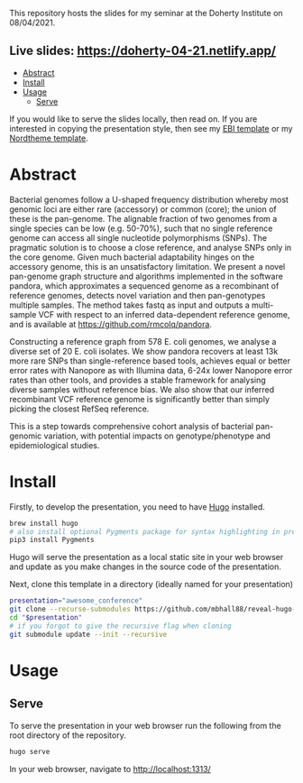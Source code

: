 This repository hosts the slides for my seminar at the Doherty Institute on 08/04/2021.

## Live slides: **<https://doherty-04-21.netlify.app/>**

- [Abstract](#abstract)
- [Install](#install)
- [Usage](#usage)
  - [Serve](#serve)

If you would like to serve the slides locally, then read on. If you are interested in
copying the presentation style, then see my [EBI template][ebi] or my [Nordtheme template][nord].

# Abstract

Bacterial genomes follow a U-shaped frequency distribution whereby most genomic loci are either rare (accessory) or common (core); the union of these is the pan-genome. The alignable fraction of two genomes from a single species can be low (e.g. 50-70%), such that no single reference genome can access all single nucleotide polymorphisms (SNPs). The pragmatic solution is to choose a close reference, and analyse SNPs only in the core genome. Given much bacterial adaptability hinges on the accessory genome, this is an unsatisfactory limitation.
We present a novel pan-genome graph structure and algorithms implemented in the software pandora, which approximates a sequenced genome as a recombinant of reference genomes, detects novel variation and then pan-genotypes multiple samples. The method takes fastq as input and outputs a multi-sample VCF with respect to an inferred data-dependent reference genome, and is available at <https://github.com/rmcolq/pandora>.

Constructing a reference graph from 578 E. coli genomes, we analyse a diverse set of 20 E. coli isolates. We show pandora recovers at least 13k more rare SNPs than single-reference based tools, achieves equal or better error rates with Nanopore as with Illumina data, 6-24x lower Nanopore error rates than other tools, and provides a stable framework for analysing diverse samples without reference bias. We also show that our inferred recombinant VCF reference genome is significantly better than simply picking the closest RefSeq reference.

This is a step towards comprehensive cohort analysis of bacterial pan-genomic variation, with potential impacts on genotype/phenotype and epidemiological studies.

# Install

Firstly, to develop the presentation, you need to have [Hugo][hugo] installed.

```sh
brew install hugo
# also install optional Pygments package for syntax highlighting in presentation
pip3 install Pygments
```

Hugo will serve the presentation as a local static site in your web browser and update as
you make changes in the source code of the presentation.

Next, clone this template in a directory (ideally named for your presentation)

```sh
presentation="awesome_conference"
git clone --recurse-submodules https://github.com/mbhall88/reveal-hugo-ebi "$presentation"
cd "$presentation"
# if you forgot to give the recursive flag when cloning
git submodule update --init --recursive
```

# Usage

## Serve

To serve the presentation in your web browser run the following from the root directory
of the repository.

```sh
hugo serve
```

In your web browser, navigate to <http://localhost:1313/>





[revealjs]: https://revealjs.com/
[hugo]: https://gohugo.io/
[nord]: https://github.com/mbhall88/reveal-hugo-nord
[ebi]: https://github.com/mbhall88/reveal-hugo-ebi
